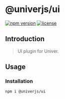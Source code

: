 # @univerjs/ui

[![npm version](https://img.shields.io/npm/v/@univerjs/ui)](https://npmjs.org/package/@univerjs/ui)
[![license](https://img.shields.io/npm/l/@univerjs/ui)](https://img.shields.io/npm/l/@univerjs/ui)

## Introduction

> UI plugin for Univer.

## Usage

### Installation

```shell
npm i @univerjs/ui
```
